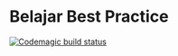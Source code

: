 # Belajar Best Practice

[![Codemagic build status](https://api.codemagic.io/apps/62d81e4dd397a783452cac58/62d81e4dd397a783452cac57/status_badge.svg)](https://codemagic.io/apps/62d81e4dd397a783452cac58/62d81e4dd397a783452cac57/latest_build)
